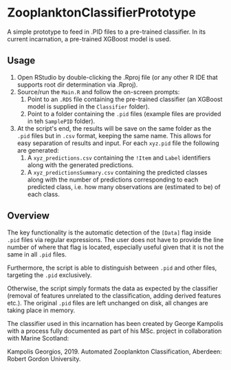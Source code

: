 # ZooplanktonClassifierPrototype
A simple prototype to feed in .PID files to a pre-trained classifier.
In its current incarnation, a pre-trained XGBoost model is used.

## Usage
1. Open RStudio by double-clicking the .Rproj file (or any other R IDE that supports root dir determination via .Rproj).
2. Source/run the `Main.R` and follow the on-screen prompts:
   1. Point to an `.RDS` file containing the pre-trained classifier (an XGBoost model is supplied in the `Classifier` folder).
   2. Point to a folder containing the `.pid` files (example files are provided in teh `SamplePID` folder).
3. At the script's end, the results will be save on the same folder as the `.pid` files but in `.csv` format, keeping the same name. This allows for easy separation of results and input. For each `xyz.pid` file the following are generated:
   1. A `xyz_predictions.csv` containing the `!Item` and `Label` identifiers along with the generated predictions.
   2. A `xyz_predictionsSummary.csv` containing the predicted classes along with the number of predictions corresponding to each predicted class, i.e. how many observations are (estimated to be) of each class.

## Overview
 The key functionality is the automatic detection of the `[Data]` flag inside `.pid` files via regular expressions. The user does not have to provide the line number of where that flag is located, especially useful given that it is not the same in all `.pid` files.

 Furthermore, the script is able to distinguish between `.pid` and other files, targeting the `.pid` exclusively.

 Otherwise, the script simply formats the data as expected by the classifier (removal of features unrelated to the classification, adding derived features etc.). The original `.pid` files are left unchanged on disk, all changes are taking place in memory.

 The classifier used in this incarnation has been created by George Kampolis with a process fully documented as part of his MSc. project in collaboration with Marine Scotland:

 Kampolis Georgios, 2019. Automated Zooplankton Classification, Aberdeen: Robert Gordon University.
